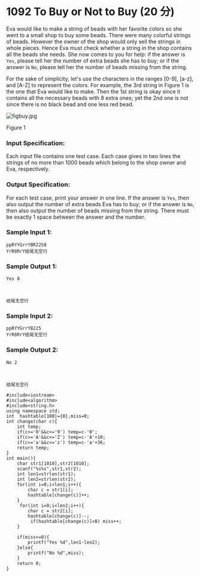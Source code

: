 # 1092 To Buy or Not to Buy (20 分)

Eva would like to make a string of beads with her favorite colors so she went to a small shop to buy some beads. There were many colorful strings of beads. However the owner of the shop would only sell the strings in whole pieces. Hence Eva must check whether a string in the shop contains all the beads she needs. She now comes to you for help: if the answer is `Yes`, please tell her the number of extra beads she has to buy; or if the answer is `No`, please tell her the number of beads missing from the string.

For the sake of simplicity, let's use the characters in the ranges [0-9], [a-z], and [A-Z] to represent the colors. For example, the 3rd string in Figure 1 is the one that Eva would like to make. Then the 1st string is okay since it contains all the necessary beads with 8 extra ones; yet the 2nd one is not since there is no black bead and one less red bead.

![figbuy.jpg](https://images.ptausercontent.com/b7e2ffa6-8819-436d-ad79-a41263abe914.jpg)

Figure 1

### Input Specification:

Each input file contains one test case. Each case gives in two lines the strings of no more than 1000 beads which belong to the shop owner and Eva, respectively.

### Output Specification:

For each test case, print your answer in one line. If the answer is `Yes`, then also output the number of extra beads Eva has to buy; or if the answer is `No`, then also output the number of beads missing from the string. There must be exactly 1 space between the answer and the number.

### Sample Input 1:

```in
ppRYYGrrYBR2258
YrR8RrY结尾无空行
```

### Sample Output 1:

```out
Yes 8



结尾无空行
```

### Sample Input 2:

```in
ppRYYGrrYB225
YrR8RrY结尾无空行
```

### Sample Output 2:

```out
No 2



结尾无空行
```

```
#include<iostream>
#include<algorithm>
#include<string.h>
using namespace std;
int  hashtable[100]={0},miss=0;
int change(char c){
    int temp;
    if(c>='0'&&c<='9') temp=c-'0';
    if(c>='A'&&c<='Z') temp=c-'A'+10;
    if(c>='a'&&c<='z') temp=c-'a'+36;
    return temp;
}
int main(){
    char str1[1010],str2[1010];
    scanf("%s%s",str1,str2);
    int len1=strlen(str1);
    int len2=strlen(str2);
    for(int i=0;i<len1;i++){
        char c = str1[i];
        hashtable[change(c)]++;
    }
     for(int i=0;i<len2;i++){
        char c = str2[i];
        hashtable[change(c)]--;
         if(hashtable[change(c)]<0) miss++;
    }
    
    if(miss<=0){
        printf("Yes %d",len1-len2);
    }else{
        printf("No %d",miss);
    }
    return 0;
}
```

